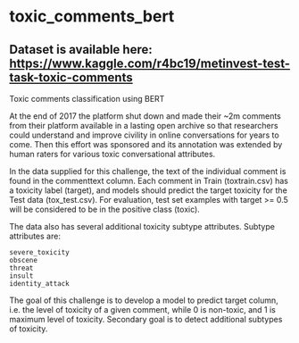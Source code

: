 # toxic_comments_bert

## __Dataset is available here: https://www.kaggle.com/r4bc19/metinvest-test-task-toxic-comments__

Toxic comments classification using BERT

At the end of 2017 the platform shut down and made their ~2m comments from their platform available in
a lasting open archive so that researchers could understand and improve civility in online conversations for
years to come. Then this effort was sponsored and its annotation was extended by human raters for various
toxic conversational attributes.

In the data supplied for this challenge, the text of the individual comment is found in
the commenttext column. Each comment in Train (toxtrain.csv) has a toxicity label (target), and models
should predict the target toxicity for the Test data (tox_test.csv). For evaluation, test set examples
with target >= 0.5 will be considered to be in the positive class (toxic).

The data also has several additional toxicity subtype attributes. Subtype attributes are:

    severe_toxicity
    obscene
    threat
    insult
    identity_attack

The goal of this challenge is to develop a model to predict target column, i.e. the level of toxicity of a
given comment, while 0 is non-toxic, and 1 is maximum level of toxicity.
Secondary goal is to detect additional subtypes of toxicity.
